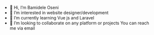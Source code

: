- 👋 Hi, I’m Bamidele Oseni
- 👀 I’m interested in website designer/development
- 🌱 I’m currently learning Vue js and Laravel
- 💞️ I’m looking to collaborate on any platform or projects
   You can reach me via email

<!---
Femad/Femad is a ✨ special ✨ repository because its `README.md` (this file) appears on your GitHub profile.
You can click the Preview link to take a look at your changes.
--->
